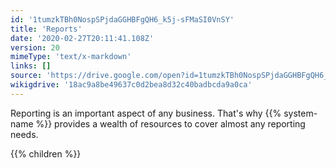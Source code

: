 ```yaml
---
id: '1tumzkTBh0NospSPjdaGGHBFgQH6_k5j-sFMaSI0VnSY'
title: 'Reports'
date: '2020-02-27T20:11:41.108Z'
version: 20
mimeType: 'text/x-markdown'
links: []
source: 'https://drive.google.com/open?id=1tumzkTBh0NospSPjdaGGHBFgQH6_k5j-sFMaSI0VnSY'
wikigdrive: '18ac9a8be49637c0d2bea8d32c40badbcda9a0ca'
---
```





Reporting is an important aspect of any business. That's why {{% system-name %}} provides a wealth of resources to cover almost any reporting needs.



{{% children %}}





